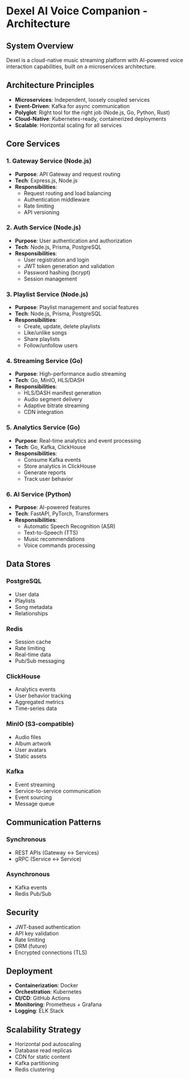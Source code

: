 # Dexel AI Voice Companion - Architecture

## System Overview

Dexel is a cloud-native music streaming platform with AI-powered voice interaction capabilities, built on a microservices architecture.

## Architecture Principles

- **Microservices**: Independent, loosely coupled services
- **Event-Driven**: Kafka for async communication
- **Polyglot**: Right tool for the right job (Node.js, Go, Python, Rust)
- **Cloud-Native**: Kubernetes-ready, containerized deployments
- **Scalable**: Horizontal scaling for all services

## Core Services

### 1. Gateway Service (Node.js)
- **Purpose**: API Gateway and request routing
- **Tech**: Express.js, Node.js
- **Responsibilities**:
  - Request routing and load balancing
  - Authentication middleware
  - Rate limiting
  - API versioning

### 2. Auth Service (Node.js)
- **Purpose**: User authentication and authorization
- **Tech**: Node.js, Prisma, PostgreSQL
- **Responsibilities**:
  - User registration and login
  - JWT token generation and validation
  - Password hashing (bcrypt)
  - Session management

### 3. Playlist Service (Node.js)
- **Purpose**: Playlist management and social features
- **Tech**: Node.js, Prisma, PostgreSQL
- **Responsibilities**:
  - Create, update, delete playlists
  - Like/unlike songs
  - Share playlists
  - Follow/unfollow users

### 4. Streaming Service (Go)
- **Purpose**: High-performance audio streaming
- **Tech**: Go, MinIO, HLS/DASH
- **Responsibilities**:
  - HLS/DASH manifest generation
  - Audio segment delivery
  - Adaptive bitrate streaming
  - CDN integration

### 5. Analytics Service (Go)
- **Purpose**: Real-time analytics and event processing
- **Tech**: Go, Kafka, ClickHouse
- **Responsibilities**:
  - Consume Kafka events
  - Store analytics in ClickHouse
  - Generate reports
  - Track user behavior

### 6. AI Service (Python)
- **Purpose**: AI-powered features
- **Tech**: FastAPI, PyTorch, Transformers
- **Responsibilities**:
  - Automatic Speech Recognition (ASR)
  - Text-to-Speech (TTS)
  - Music recommendations
  - Voice commands processing

## Data Stores

### PostgreSQL
- User data
- Playlists
- Song metadata
- Relationships

### Redis
- Session cache
- Rate limiting
- Real-time data
- Pub/Sub messaging

### ClickHouse
- Analytics events
- User behavior tracking
- Aggregated metrics
- Time-series data

### MinIO (S3-compatible)
- Audio files
- Album artwork
- User avatars
- Static assets

### Kafka
- Event streaming
- Service-to-service communication
- Event sourcing
- Message queue

## Communication Patterns

### Synchronous
- REST APIs (Gateway ↔ Services)
- gRPC (Service ↔ Service)

### Asynchronous
- Kafka events
- Redis Pub/Sub

## Security

- JWT-based authentication
- API key validation
- Rate limiting
- DRM (future)
- Encrypted connections (TLS)

## Deployment

- **Containerization**: Docker
- **Orchestration**: Kubernetes
- **CI/CD**: GitHub Actions
- **Monitoring**: Prometheus + Grafana
- **Logging**: ELK Stack

## Scalability Strategy

- Horizontal pod autoscaling
- Database read replicas
- CDN for static content
- Kafka partitioning
- Redis clustering
